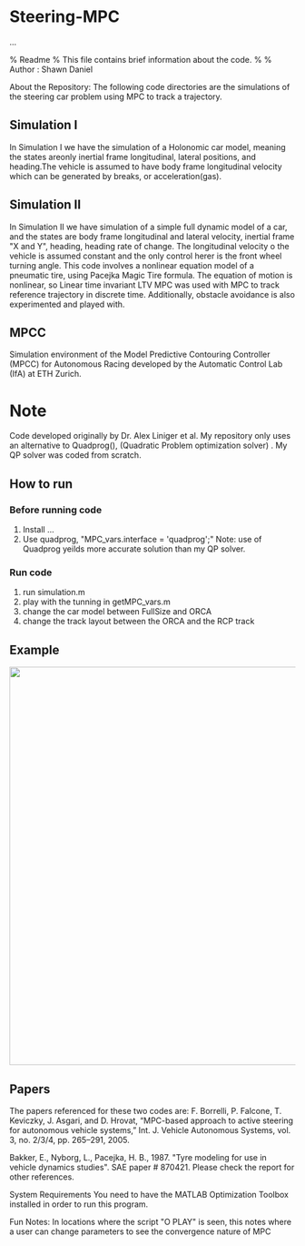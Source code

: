 # Steering-MPC

...

% Readme
% This file contains brief information about the code.
%
% Author : Shawn Daniel


About the Repository:
The following code directories are the simulations of the steering car problem using MPC to track a trajectory. 

## Simulation I
In Simulation I we have the simulation of a Holonomic car model, meaning the states areonly inertial frame longitudinal, 
lateral positions, and heading.The vehicle is assumed to have body frame longitudinal velocity which can be generated by breaks,
 or acceleration(gas).
 
 ## Simulation II
 In Simulation II we have simulation of a simple full dynamic model of a car, and the states are body frame longitudinal  and lateral velocity, inertial frame "X and Y", heading, heading rate of change. The longitudinal velocity o the vehicle is assumed constant and the only control herer is the front wheel turning angle. This code involves a nonlinear equation model of a pneumatic tire, using Pacejka Magic Tire formula. The equation of motion is nonlinear, so  Linear time invariant LTV MPC was used with MPC to track reference trajectory in discrete time. Additionally, obstacle avoidance is also experimented and played with.


## MPCC
Simulation environment of the Model Predictive Contouring Controller (MPCC) for Autonomous Racing developed by the Automatic Control Lab (IfA) at ETH Zurich.

# Note
Code developed originally by Dr. Alex Liniger et al. My repository only uses an alternative to Quadprog(), (Quadratic Problem optimization solver) . My QP solver was coded from scratch.


## How to run

### Before running code
1) Install ...
2) Use quadprog, "MPC_vars.interface = 'quadprog';" Note: use of Quadprog yeilds more accurate solution than my QP solver.
### Run code
1) run simulation.m
2) play with the tunning in getMPC_vars.m
3) change the car model between FullSize and ORCA
4) change the track layout between the ORCA and the RCP track

## Example
<img src="https://github.com/alexliniger/MPCC/blob/master/Images/MPC_sim.gif" width="700" />


## Papers
The papers referenced for these two codes are:
F. Borrelli, P. Falcone, T. Keviczky, J. Asgari, and D. Hrovat,
“MPC-based approach to active steering for autonomous vehicle
systems,” Int. J. Vehicle Autonomous Systems, vol. 3, no. 2/3/4,
pp. 265–291, 2005.

Bakker, E., Nyborg, L., Pacejka, H. B., 1987. "Tyre modeling for use in vehicle dynamics studies". SAE paper # 870421.
Please check the report for other references.


System Requirements 
You need to have the MATLAB Optimization Toolbox installed in order to run this program.

Fun Notes: In locations where the script "O PLAY" is seen, this notes where a user can change parameters to see the convergence nature of MPC




